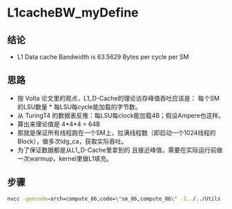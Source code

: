 # L1cacheBW_myDefine
## 结论
- L1 Data cache Bandwidth is  63.5629 Bytes per cycle per SM
## 思路
- 按 Volta 论文里的观点，L1_D-Cache的理论访存峰值吞吐应该是： 每个SM的LSU数量 \* 每LSU每cycle能加载的字节数。
- 从 TuringT4 的数据表反推：每LSU每clock能加载4B；假设Ampere也这样。
- 算出来理论值是 4\*4\*4 = 64B
- 那就是保证所有线程跑在一个SM上，拉满线程数（即启动一个1024线程的Block），做多次ldg_ca，获取实际吞吐。
- 为了保证数据都是从L1_D-Cache里拿到的 且接近峰值，需要在实际运行前做一次warmup，kernel里做L1填充。
## 步骤
~~~bash
nvcc -gencode=arch=compute_86,code=\"sm_86,compute_86\" -I../../Utils -L /usr/local/cuda/lib64 -l cuda -o res/L1cacheBW_myDefine L1cacheBW_myDefine.cu
~~~
